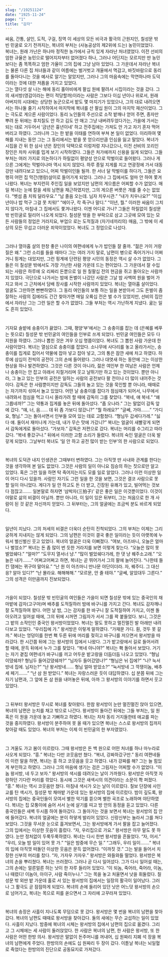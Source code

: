```yaml
---
slug: "/19251124"
date: "1925-11-24"
page: "1"
title: "감자"
---
```


싸움, 간통, 살인, 도적, 구걸, 징역 이 세상의 모든 비극과 활극의 근원지인, 칠성문 밖 빈 민굴로 오기 전까지는, 복녀의 부처는 (사농공상의 제2위에 드는) 농민이었었다.  
복녀는, 원래 가난은 하나마 정직한 농가에서 규칙 있게 자라난 처녀였었다. 이전 선비의 엄한 규율은 농민으로 떨어지자부터 없어졌다 하나, 그러나 어딘지는 모르지만 딴 농민보다는 좀 똑똑하고 엄한 가율이 그의 집에 그냥 남아 있었다. 그 가운데서 자라난 복녀는 물론 다른 집 처녀들과 같이 여름에는 벌거벗고 개울에서 멱감고, 바짓바람으로 동리를 돌아다니는 것을 예사로 알기는 알았지만, 그러나 그의 마음속에는 막연하나마 도덕이라는 것에 대한 저픔을 가지고 있었다.  
그는 열다섯 살 나는 해에 동리 홀아비에게 팔십 원에 팔려서 시집이라는 것을 갔다. 그의 새서방(영감이라는 편이 적당할까)이라는 사람은 그보다 이십 년이나 위로서, 원래 아버지의 시대에는 상당한 농군으로서 밭도 몇 마지기가 있었으나, 그의 대로 내려오면서는 하나둘 줄기 시작하여서 마지막에 복녀를 산 팔십 원이 그의 마지막 재산이었다. 그는 극도로 게으른 사람이었다. 동리 노인들의 주선으로 소작 밭깨나 얻어 주면, 종자만 뿌려 둔 뒤에는 후치질도 안 하고 김도 안 매고 그냥 내버려두었다가는, 가을에 가서는 되는 대로 거두어서 ‘금년은 흉년이네’ 하고 전주집에는 가져도 안 가고 자기 혼자 먹어 버리고 하였다. 그러니까 그는 한 밭을 이태를 연하여 부쳐 본 일이 없었다. 이리하여 몇 해를 지내는 동안 그는 그 동리에서는 밭을 못 얻으리만큼 인심을 잃고 말았다.
복녀가 시집을 간 뒤 한 삼사 년은 장인의 덕택으로 이렁저렁 지나갔으나, 이전 선비의 꼬리인 장인은 차차 사위를 밉게 보기 시작하였다. 그들은 처가에까지 신용을 잃게 되었다.
그들 부처는 여러 가지로 의논하다가 하릴없이 평양성 안으로 막벌이로 들어왔다. 그러나 게으른 그에게는 막벌이나마 역시 되지 않았다. 하루 종일 지게를 지고 연광정에 가서 대동강만 내려다보고 있으니, 어찌 막벌이인들 될까. 한 서너 달 막벌이를 하다가, 그들은 요행히 어떤 집 막간(행랑)살이로 들어가게 되었다.
그러나 그 집에서도 얼마 안 하여 쫓겨나왔다. 복녀는 부지런히 주인집 일을 보았지만 남편의 게으름은 어찌할 수가 없었다. 매일 복녀는 눈에 칼을 세워 남편을 채근하였지만, 그의 게으른 버릇은 개를 줄 수는 없었다.
“벳섬 좀 치워 달라우요.”
“남 졸음 오는데. 님자 치우시관.” “내가 치우나요?”
“이십 년이나 밥 먹구 그걸 못 치워!” “에이구, 칵 죽구나 말디.”
“이년, 뭘.”
이러한 싸움이 그치지 않다가, 마침내 그 집에서도 쫓겨나왔다.
이젠 어디로 가나? 그들은 하릴없이 칠성문 밖 빈민굴로 밀리어 나오게 되었다.
칠성문 밖을 한 부락으로 삼고 그곳에 모여 있는 모든 사람들의 정업은 거라지요, 부업으 로는 도적질과 (자기네끼리의) 매음, 그 밖에 이 세상의 모든 무섭고 더러운 죄악이었었다. 복녀도 그 정업으로 나섰다.

#

그러나 열아홉 살의 한창 좋은 나이의 여편네에게 누가 밥인들 잘 줄까.
“젊은 거이 거랑질은 왜.”
그런 소리를 들을 때마다 그는 여러 가지 말로, 남편이 병으로 죽어가거니 어쩌거니 핑계는 대었지만, 그런 핑계에 단련된 평양 시민의 동정은 역시 살 수가 없었다. 그들은 이 칠성문 밖에서도 가장 가난한 사람 가운데 드는 편이었다. 그 가운데서 잘 수입되는 사람은 하루에 오 리짜리 돈뿐으로 일 원 칠팔십 전의 현금을 쥐고 돌아오는 사람까지 있었다. 극단으로 나가서는 밤에 돈벌이 나갔던 사람은 그날 밤 사백여 원을 벌어 가지고 와서 그 근처에서 담배 장사를 시작한 사람까지 있었다.
복녀는 열아홉 살이었다. 얼굴도 그만하면 빤빤하였다. 그 동리 여인들의 보통 하는 일을 본받아서 그도 돈벌이 좀 잘하는 사람의 집에라도 간간 찾아가면 매일 오륙십 전은 벌 수가 있었지만, 선비의 집안에서 자라난 그는 그런 일은 할 수가 없었다.
그들 부처는 역시 가난하게 지냈다. 굶는 일도 흔히 있었다.

#

기자묘 솔밭에 송충이가 끓었다. 그때, 평양‘부’에서는 그 송충이를 잡는 데 (은혜를 베푸는 뜻으로) 칠성문 밖 빈민굴의 여인들을 인부로 쓰게 되었다. 빈민굴 여인들은 모두 다 지원을 하였다. 그러나 뽑힌 것은 겨우 오십 명쯤이었다. 복녀도 그 뽑힌 사람 가운데 한 사람이었다.
복녀는 열심으로 송충이를 잡았다. 소나무에 사다리를 놓고 올라가서는, 송충이를 집게로 집어서 약물에 잡아 넣고 잡아 넣고, 그의 통은 잠깐 새에 차고 하였다. 하루에 삼십이 전씩의 공전이 그의 손에 들어왔다.
그러나 대엿새 하는 동안에 그는 이상한 현상을 하나 발견하였다. 그것은 다른 것이 아니라, 젊은 여인부 한 여남은 사람은 언제나 송충이는 안 잡고 아래서 지절거리며 웃고 날뛰기만 하고 있는 것이었다. 뿐만 아니라, 그 놀고 있는 인부의 공전은 일하는 사람의 공전보다 팔 전이나 더 많이 내어주는 것이다.
감독은 한 사람뿐이지만 감독도 그들의 놀고 있는 것을 묵인할 뿐 아니라, 때때로는 자기까지 섞여서 놀고 있었다.
어떤 날 송충이를 잡다가 점심때가 되어서, 나무에서 내려와서 점심을 먹고 다시 올라가려 할 때에 감독이 그를 찾았다.
“복네, 얘 복네.”
“왜 그릅네까?”
그는 약통과 집게를 놓은 뒤에 돌아섰다. “좀 오나라.”
그는 말없이 감독 앞에 갔다.
“얘, 너, 음…… 데 뒤 좀 가보디 않갔니?” “뭘 하레요?”
“글쎄, 가야…….”
“가디요, 형님.”
그는 돌아서면서 인부들 모여 있는 데로 고함쳤다. “형님두 갑세다가레.”
“싫다 얘. 둘이서 재미나게 가는데, 내가 무슨 맛에 가갔니?” 복녀는 얼굴이 새빨갛게 되면서 감독에게로 돌아섰다. “가보자.”
감독은 저편으로 갔다. 복녀는 머리를 수그리고 따라갔다. “복네 좋갔구나.”
뒤에서 이러한 고함 소리가 들렸다. 복녀의 숙인 얼굴은 더욱 발갛게 되었다. 그날부터 복녀도 ‘일 안 하고 공전 많이 받는 인부’의 한 사람으로 되었다.

#

복녀의 도덕관 내지 인생관은 그때부터 변하였다.
그는 아직껏 딴 사내와 관계를 한다는 것을 생각하여 본 일도 없었다. 그것은 사람의 일이 아니요 짐승의 하는 짓으로만 알고 있었다. 혹은 그런 일을 하면 탁 죽어지는지도 모를 일로 알았다.
그러나 이런 이상한 일이 어디 다시 있을까. 사람인 자기도 그런 일을 한 것을 보면, 그것은 결코 사람으로 못 할 일이 아니었다. 게다가 일 안 하고도 돈 더 받고, 긴장된 유쾌가 있고, 빌어먹는 것보다 점잖고…….
일본말로 하자면 ‘삼박자(三拍子)’ 같은 좋은 일은 이것뿐이었다. 이것이야말로 삶의 비결이 아닐까. 뿐만 아니라, 이 일이 있은 뒤부터, 그는 처음으로 한 개 사람이 된 것 같은 자신까지 얻었다.
그 뒤부터는, 그의 얼굴에는 조금씩 분도 바르게 되었다.

#

일년이 지났다.
그의 처세의 비결은 더욱더 순탄히 진척되었다. 그의 부처는 이제는 그리 궁하게 지내지는 않게 되었다.
그의 남편은 이것이 결국 좋은 일이라는 듯이 아랫목에 누워서 벌신벌신 웃고 있었다. 복녀의 얼굴은 더욱 이뻐졌다.
“여보, 아즈바니, 오늘은 얼마나 벌었소?”
복녀는 돈 좀 많이 번 듯한 거라지를 보면 이렇게 찾는다. “오늘은 많이 못 벌었쉐다.”
“얼마?”
“도무지 열서너 냥.”
“많이 벌었쉐다가레, 한 댓 냥 꿰주소고래.” “오늘은 내가…….”
어쩌고어쩌고 하면, 복녀는 곧 뛰어가서 그의 팔에 늘어진다. “나한테 들킨 댐에는 뀌구야 말아요.”
“난 원 이 아즈마니 만나문 야단이더라. 자, 꿰주디. 그 대신 응? 알아 있디?”
“난 몰라요. 해해해해.”
“모르문, 안 줄 테야.”
“글쎄, 알았대두 그른다.”
그의 성격은 이만큼까지 진보되었다.

#

가을이 되었다.
칠성문 밖 빈민굴의 여인들은 가을이 되면 칠성문 밖에 있는 중국인의 채마밭에 감자(고구마)며 배추를 도적질하러 밤에 바구니를 가지고 간다. 복녀도 감자깨나 잘 도적질하여 왔다.
어떤 날 밤, 그는 감자를 한 바구니 잘 도적질하여 가지고, 이젠 돌아오려고 일어설 때에, 그의 뒤에 시꺼먼 그림자가 서서 그를 꽉 붙들었다. 보니, 그것은 그 밭의 소작인인 중국인 왕서방이었었다. 복녀는 말도 못하고 멀진멀진 발 아래만 내려다보고 있었다.
“우리집에 가.”
왕서방은 이렇게 말하였다. “가재문 가디. 훤, 것두 못 갈까.”
복녀는 엉덩이를 한번 홱 두른 뒤에 머리를 젖히고 바구니를 저으면서 왕서방을 따라갔다.
한 시간쯤 뒤에 그는 왕서방의 집에서 나왔다. 그가 밭고랑에서 길로 들어서려 할 때에, 문득 뒤에서 누가 그를 찾았다.
“복네 아니야?”
복녀는 홱 돌아서 보았다. 거기는 자기 곁집 여편네가 바구니를 끼고 어두운 밭고랑을 더듬더듬 나오고 있었다.
“형님이댔쉐까? 형님두 들어갔댔쉐까?” “님자두 들어갔댔나?”
“형님은 뉘 집에?”
“나? 눅서방네 집에. 님자는?”
“난 왕서방네…… 형님 얼마 받았소?” “눅서방네 그 깍쟁이놈, 배추 세 페기…….” “난 삼 원 받았디.”
복녀는 자랑스러운 듯이 대답하였다.
십 분쯤 뒤에 그는 자기 남편과, 그 앞에 돈 삼 원을 내어놓은 뒤에, 아까 그 왕서방의 이야기를 하면서 웃고 있었다.

#

그 뒤부터 왕서방은 무시로 복녀를 찾아왔다. 한참 왕서방이 눈만 멀진멀진 앉아 있으면, 복녀의 남편은 눈치를 채고 밖으로 나간다. 왕서방이 돌아간 뒤에는 그들 부처는, 일 원 혹은 이 원을 가운데 놓고 기뻐하고 하였다. 복녀는 차차 동리 거지들한테 애교를 파는 것을 중지하였다. 왕서방이 분주하여 못 올 때가 있으면 복녀는 스스로 왕서방의 집까지 찾아갈 때도 있었다. 복녀의 부처는 이제 이 빈민굴의 한 부자였었다.

#

그 겨울도 가고 봄이 이르렀다.
그때 왕서방은 돈 백 원으로 어떤 처녀를 하나 마누라로 사오게 되었다. “흥.”
복녀는 다만 코웃음만 쳤다. “복녀, 강짜하갔구만.”
동리 여편네들이 이런 말을 하면, 복녀는 흥 하고 코웃음을 웃고 하였다.
내가 강짜를 해? 그는 늘 힘있게 부인하고 하였다. 그러나 그의 마음에 생기는 검은 그림자는 어찌할 수가 없었다.
“이놈 왕서방, 네 두고 보자.”
왕서방의 색시를 데려오는 날이 가까웠다. 왕서방은 아직껏 자랑하던 기다란 머리를 깎았다. 동시에 그것은 새색시의 의견이라는 소문이 쫙 퍼졌다.
“흥.”
복녀는 역시 코웃음만 쳤다.
마침내 색시가 오는 날이 이르렀다. 칠보 단장에 사인교를 탄 색시가, 칠성문 밖 채마밭 가운데 있는 왕서방의 집에 이르렀다.
밤이 깊도록, 왕서방의 집에는 중국인들이 모여서 별한 악기를 뜯으며 별한 곡조로 노래하며 야단하였다.
복녀는 집 모퉁이에 숨어 서서 눈에 살기를 띠고 방 안의 동정을 듣고 있었다.
다른 중국인들은 새벽 두시쯤 하여 돌아갔다. 그 돌아가는 것을 보면서 복녀는 왕서방의 집 안에 들어갔다. 복녀의 얼굴에는 분이 하얗게 발리어 있었다.
신랑신부는 놀라서 그를 쳐다보았다. 그것을 무서운 눈으로 흘겨보면서, 그는 왕서방에게 가서 팔을 잡고 늘어졌다. 그의 입에서는 이상한 웃음이 흘렀다.
“자, 우리집으로 가요.”
왕서방은 아무 말도 못 하였다. 눈만 정처없이 두룩두룩하였다. 복녀는 다시 한번 왕서방을 흔들었다.
“자, 어서.”
“우리, 오늘 밤 일이 있어 못 가.” “일은 밤중에 무슨 일.”
“그래두, 우리 일이…….”
복녀의 입에 아직껏 떠돌던 이상한 웃음은 문득 없어졌다. “이까짓 것.”
그는 발을 들어서 치장한 신부의 머리를 찼다.
“자, 가자우 가자우.”
왕서방은 와들와들 떨었다. 왕서방은 복녀의 손을 뿌리쳤다.
복녀는 쓰러졌다. 그러나 곧 다시 일어섰다. 그가 다시 일어설 때는, 그의 손에는 얼른얼른 하는 낫이 한 자루 들리어 있었다.
“이 되놈, 죽어라, 죽어라, 이놈, 나 때렸디! 이놈아, 아이구, 사람 죽이누나.”
그는 목을 놓고 처울면서 낫을 휘둘렀다. 칠성문 밖 외딴 밭 가운데 홀로 서 있는 왕서방의 집에서는 일장의 활극이 일어났다. 그러나 그 활극도 곧 잠잠하게 되었다. 복녀의 손에 들리어 있던 낫은 어느덧 왕서방의 손으로 넘어가고, 복녀는 목으로 피를 쏟으면서 그 자리에 고꾸라져 있었다.

#

복녀의 송장은 사흘이 지나도록 무덤으로 못 갔다. 왕서방은 몇 번을 복녀의 남편을 찾아갔다. 복녀의 남편도 때때로 왕서방을 찾아갔다. 둘의 새에는 무슨 교섭하는 일이 있었다. 사흘이 지났다.
밤중에 복녀의 시체는 왕서방의 집에서 남편의 집으로 옮겼다.
그리고 그 시체에는 세 사람이 둘러앉았다. 한 사람은 복녀의 남편, 한 사람은 왕서방, 또 한 사람은 어떤 한방 의사. 왕서방은 말없이 돈주머니를 꺼내어, 십 원짜리 지폐 석 장을 복녀의 남편에게 주었다. 한방의의 손에도 십 원짜리 두 장이 갔다.
이튿날 복녀는 뇌일혈로 죽었다는 한방의의 진단으로 공동묘지로 가져갔다.

